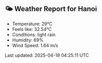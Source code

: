 <!-- WEATHER-START -->
## 🌤 Weather Report for Hanoi

- Temperature: 29°C
- Feels like: 32.54°C
- Conditions: light rain
- Humidity: 69%
- Wind Speed: 1.64 m/s

Last updated: 2025-04-19 04:25:11 UTC
<!-- WEATHER-END -->
